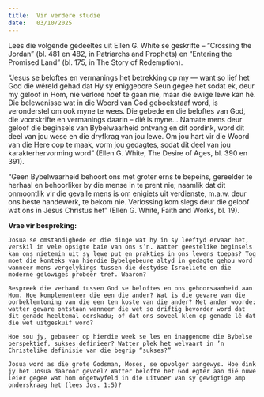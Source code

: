 ```yaml
---
title:  Vir verdere studie
date:   03/10/2025
---
```


Lees die volgende gedeeltes uit Ellen G. White se geskrifte – “Crossing the Jordan” (bl. 481 en 482, in Patriarchs and Prophets) en “Entering the Promised Land” (bl. 175, in The Story of Redemption).

“Jesus se beloftes en vermanings het betrekking op my — want so lief het God die wêreld gehad dat Hy sy eniggebore Seun gegee het sodat ek, deur my geloof in Hom, nie verlore hoef te gaan nie, maar die ewige lewe kan hê. Die belewenisse wat in die Woord van God geboekstaaf word, is veronderstel om ook myne te wees. Die gebede en die beloftes van God, die voorskrifte en vermanings daarin – dié is myne… Namate mens deur geloof die beginsels van Bybelwaarheid ontvang en dit oordink, word dit deel van jou wese en die dryfkrag van jou lewe. Om jou hart vir die Woord van die Here oop te maak, vorm jou gedagtes, sodat dit deel van jou karakterhervorming word” (Ellen G. White, The Desire of Ages, bl. 390 en 391).

“Geen Bybelwaarheid behoort ons met groter erns te bepeins, gereelder te herhaal en behoorliker by die mense in te prent nie; naamlik dat dit onmoontlik vir die gevalle mens is om enigiets uit verdienste, m.a.w. deur ons beste handewerk, te bekom nie. Verlossing kom slegs deur die geloof wat ons in Jesus Christus het” (Ellen G. White, Faith and Works, bl. 19).

**Vrae vir bespreking:**

`Josua se omstandighede en die dinge wat hy in sy leeftyd ervaar het, verskil in vele opsigte baie van ons s’n. Watter geestelike beginsels kan ons nietemin uit sy lewe put en prakties in ons lewens toepas? Tog moet die konteks van hierdie Bybelgebeure altyd in gedagte gehou word wanneer mens vergelykings tussen die destydse Israeliete en die moderne gelowiges probeer tref. Waarom?`

`Bespreek die verband tussen God se beloftes en ons gehoorsaamheid aan Hom. Hoe komplementeer die een die ander? Wat is die gevare van die oorbeklemtoning van die een ten koste van die ander? Met ander woorde: watter gevare ontstaan wanneer die wet so driftig bevorder word dat dit genade heeltemal oorskadu; of dat ons soveel klem op genade lê dat die wet uitgeskuif word?`

`Hoe sou jy, gebaseer op hierdie week se les en inaggenome die Bybelse perspektief, sukses definieer? Watter plek het welvaart in ’n Christelike definisie van die begrip “sukses?”`

`Josua word as die grote Godsman, Moses, se opvolger aangewys. Hoe dink jy het Josua daaroor gevoel? Watter belofte het God egter aan dié nuwe leier gegee wat hom ongetwyfeld in die uitvoer van sy gewigtige amp onderskraag het (lees Jos. 1:5)?`